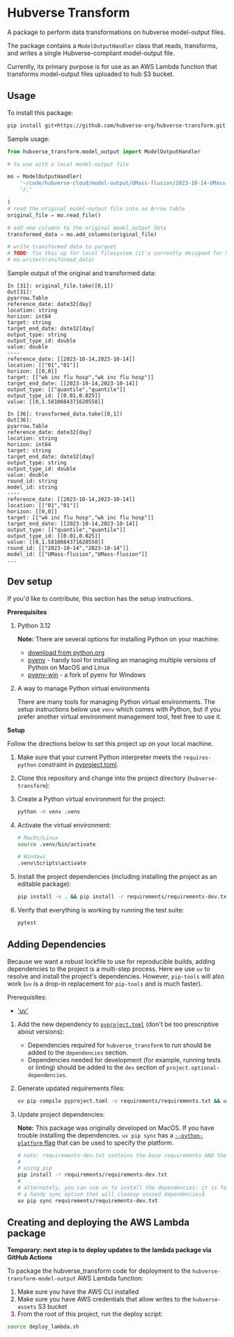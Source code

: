 # Hubverse Transform
A package to perform data transformations on hubverse model-output files.

The package contains a `ModelOutputHandler` class that reads, transforms, and writes a single Hubverse-compliant model-output file.

Currently, its primary purpose is for use as an AWS Lambda function that transforms model-output files uploaded to hub S3 bucket.

## Usage

To install this package:

```bash
pip install git+https://github.com/hubverse-org/hubverse-transform.git
```

Sample usage:

```python
from hubverse_transform.model_output import ModelOutputHandler

# to use with a local model-output file

mo = ModelOutputHandler(
    '~/code/hubverse-cloud/model-output/UMass-flusion/2023-10-14-UMass-flusion.csv',
    '/.'

)
# read the original model-output file into an Arrow table
original_file = mo.read_file()

# add new columns to the original model_output data
transformed_data = mo.add_columns(original_file)

# write transformed data to parquet
# TODO: fix this up for local filesystem (it's currently designed for S3 writes)
# mo.write(transformed_data)
```

Sample output of the original and transformed data:
```
In [31]: original_file.take([0,1])
Out[31]:
pyarrow.Table
reference_date: date32[day]
location: string
horizon: int64
target: string
target_end_date: date32[day]
output_type: string
output_type_id: double
value: double
----
reference_date: [[2023-10-14,2023-10-14]]
location: [["01","01"]]
horizon: [[0,0]]
target: [["wk inc flu hosp","wk inc flu hosp"]]
target_end_date: [[2023-10-14,2023-10-14]]
output_type: [["quantile","quantile"]]
output_type_id: [[0.01,0.025]]
value: [[0,1.5810684371620558]]

In [36]: transformed_data.take([0,1])
Out[36]:
pyarrow.Table
reference_date: date32[day]
location: string
horizon: int64
target: string
target_end_date: date32[day]
output_type: string
output_type_id: double
value: double
round_id: string
model_id: string
----
reference_date: [[2023-10-14,2023-10-14]]
location: [["01","01"]]
horizon: [[0,0]]
target: [["wk inc flu hosp","wk inc flu hosp"]]
target_end_date: [[2023-10-14,2023-10-14]]
output_type: [["quantile","quantile"]]
output_type_id: [[0.01,0.025]]
value: [[0,1.5810684371620558]]
round_id: [["2023-10-14","2023-10-14"]]
model_id: [["UMass-flusion","UMass-flusion"]]
...
```

## Dev setup

If you'd like to contribute, this section has the setup instructions.

**Prerequisites**

1. Python 3.12

    **Note:** There are several options for installing Python on your machine:
    - [download from python.org](https://www.python.org/downloads/)
    - [pyenv](https://github.com/pyenv/pyenv?tab=readme-ov-file#getting-pyenv) - handy tool for installing an managing multiple versions of Python on MacOS and Linux
    - [pyenv-win](https://github.com/pyenv-win/pyenv-win) - a fork of pyenv for Windows


2. A way to manage Python virtual environments

    There are many tools for managing Python virtual environments. The setup instructions below use `venv` which comes with Python, but if you prefer another virtual environment management tool, feel free to use it.

**Setup**

Follow the directions below to set this project up on your local machine.

1. Make sure that your current Python interpreter meets the `requires-python` constraint in [pyproject.toml](pyproject.toml).
2. Clone this repository and change into the project directory (`hubverse-transform`):
3. Create a Python virtual environment for the project:
    ```bash
    python -m venv .venv
    ```
4. Activate the virtual environment:
    ```bash
    # MacOs/Linux
    source .venv/bin/activate

    # Windows
    .venv\Scripts\activate
    ```
5. Install the project dependencies (including installing the project as an editable package):
    ```bash
    pip install -e . && pip install -r requirements/requirements-dev.txt
    ```
6. Verify that everything is working by running the test suite:

    ```bash
    pytest
    ```

## Adding Dependencies

Because we want a robust lockfile to use for reproducible builds, adding dependencies to the project is a multi-step process. Here we use `uv` to resolve and install the project's dependencies. However, `pip-tools` will also work (`uv` is a drop-in replacement for `pip-tools` and is much faster).

Prerequisites:
- ['uv'](https://github.com/astral-sh/uv?tab=readme-ov-file#getting-started)

1. Add the new dependency to [`pyproject.toml`](pyproject.toml) (don't be too prescriptive about versions):
    - Dependencies required for `hubverse_transform` to run should be added to the `dependencies` section.
    - Dependencies needed for development (for example, running tests or linting) should be added to the `dev` section of `project.optional-dependencies`.

2. Generate updated requirements files:

    ```bash
    uv pip compile pyproject.toml -o requirements/requirements.txt && uv pip compile pyproject.toml --extra dev -o requirements/requirements-dev.txt
    ```

3. Update project dependencies:

    **Note:** This package was originally developed on MacOS. If you have trouble installing the dependencies. `uv pip sync` has a [`--python-platform` flag](https://github.com/astral-sh/uv?tab=readme-ov-file#multi-platform-resolution) that can be used to specify the platform.

    ```bash
    # note: requirements-dev.txt contains the base requirements AND the dev requirements
    #
    # using pip
    pip install -r requirements/requirements-dev.txt
    #
    # alternately, you can use uv to install the dependencies: it is faster and has a
    # a handy sync option that will cleanup unused dependencieså
    uv pip sync requirements/requirements-dev.txt
    ```

## Creating and deploying the AWS Lambda package

**Temporary: next step is to deploy updates to the lambda package via GitHub Actions**

To package the hubverse_transform code for deployment to the `hubverse-transform-model-output` AWS Lambda function:

1. Make sure you have the AWS CLI installed
2. Make sure you have AWS credentials that allow writes to the `hubverse-assets` S3 bucket
3. From the root of this project, run the deploy script:
```bash
source deploy_lambda.sh
```